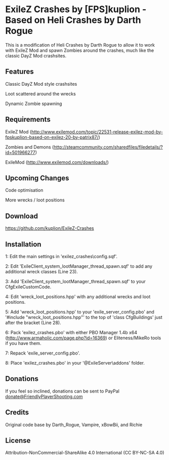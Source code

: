 # ExileZ Crashes by [FPS]kuplion - Based on Heli Crashes by Darth Rogue

This is a modification of Heli Crashes by Darth Rogue to allow it to work with ExileZ Mod and spawn Zombies around the crashes, much like the classic DayZ Mod crashsites.

## Features

Classic DayZ Mod style crashsites

Loot scattered around the wrecks

Dynamic Zombie spawning

## Requirements

ExileZ Mod (http://www.exilemod.com/topic/22531-release-exilez-mod-by-fpskuplion-based-on-exilez-20-by-patrix87/)

Zombies and Demons (http://steamcommunity.com/sharedfiles/filedetails/?id=501966277)

ExileMod (http://www.exilemod.com/downloads/)

## Upcoming Changes

Code optimisation

More wrecks / loot positions

## Download

https://github.com/kuplion/ExileZ-Crashes

## Installation

1: Edit the main settings in 'exilez_crashes\config.sqf'.

2: Edit 'ExileClient_system_lootManager_thread_spawn.sqf' to add any additional wreck classes (Line 23).

3: Add 'ExileClient_system_lootManager_thread_spawn.sqf' to your CfgExileCustomCode.

4: Edit 'wreck_loot_positions.hpp' with any additional wrecks and loot positions.

5: Add 'wreck_loot_positions.hpp' to your 'exile_server_config.pbo' and '#include "wreck_loot_positions.hpp"' to the top of 'class CfgBuildings' just after the bracket (Line 28).

6: Pack 'exilez_crashes.pbo' with either PBO Manager 1.4b x64 (http://www.armaholic.com/page.php?id=16369) or Eliteness/MikeRo tools if you have them.

7: Repack 'exile_server_config.pbo'.

8: Place 'exilez_crashes.pbo' in your '@ExileServer\addons\' folder.

## Donations

If you feel so inclined, donations can be sent to PayPal donate@FriendlyPlayerShooting.com

## Credits

Original code base by Darth_Rogue, Vampire, xBowBii, and Richie

## License
Attribution-NonCommercial-ShareAlike 4.0 International (CC BY-NC-SA 4.0)

